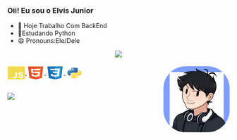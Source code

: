 ### Oii! Eu sou o Elvis Junior

- 🔭 Hoje Trabalho Com BackEnd
- 🌱Estudando Python
- 😄 Pronouns:Ele/Dele
<div align="center">
  <a href="https://github.com/ElvisMendesAlmeidaJunior">
  <img height="180em" src="https://github-readme-stats.vercel.app/api?username=Elvis-Almeida-Mendes-Junior&show_icons=true&theme=dark&include_all_commits=true&count_private=true"/>
</div>
<div style="display: inline_block"><br>
  <img align="center" alt="Rafa-Js" height="30" width="40" src="https://raw.githubusercontent.com/devicons/devicon/master/icons/javascript/javascript-plain.svg">
  <img align="center" alt="Rafa-HTML" height="30" width="40" src="https://raw.githubusercontent.com/devicons/devicon/master/icons/html5/html5-original.svg">
  <img align="center" alt="Rafa-CSS" height="30" width="40" src="https://raw.githubusercontent.com/devicons/devicon/master/icons/css3/css3-original.svg">
  <img align="center" alt="Rafa-Python" height="30" width="40" src="https://raw.githubusercontent.com/devicons/devicon/master/icons/python/python-original.svg">
  <img align="right" alt="Rafa-pic" height="150" style="border-radius:50px;" src="https://github.com/Elvis-Almeida-Mendes-Junior/Elvis-Almeida-Mendes-Junior/blob/main/MyPerfil.png">
</div>
 
  ##
 
  <div>
  <a href="https://instagram.com/juninho_Pax" target="_blank"><img src="https://img.shields.io/badge/-Instagram-%23E4405F?style=for-the-badge&logo=instagram&logoColor=white" target="_blank"></a>
</div>


